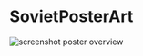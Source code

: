 # SovietPosterArt

![screenshot poster overview](https://cloud.githubusercontent.com/assets/7879893/13492224/2b5b1c80-e137-11e5-8537-dbcd3c112aec.png)
